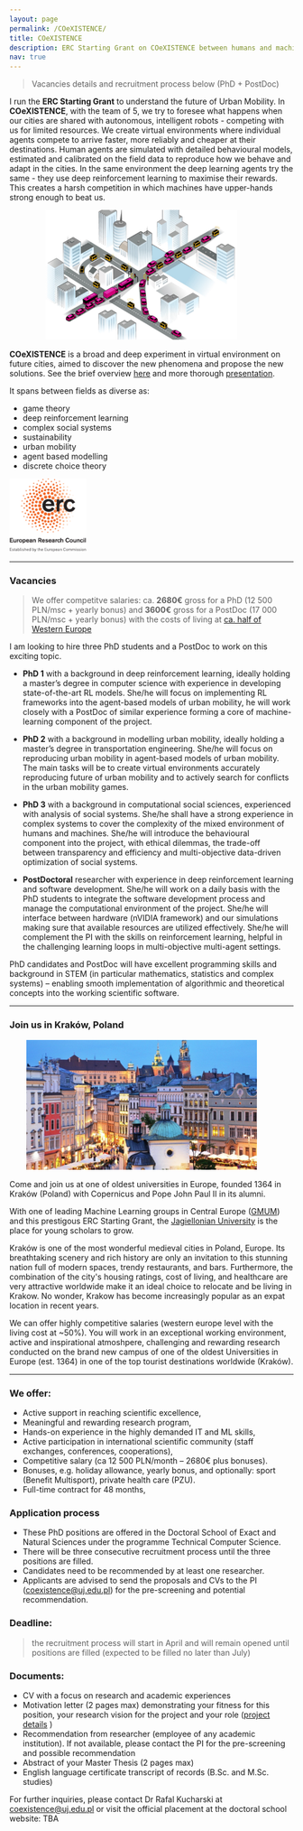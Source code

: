 ```yaml
---
layout: page
permalink: /COeXISTENCE/
title: COeXISTENCE
description: ERC Starting Grant on COeXISTENCE between humans and machines in urban mobility
nav: true
---
```

> Vacancies details and recruitment process below (PhD + PostDoc)

I run the **ERC Starting Grant** to understand the future of Urban Mobility. In **COeXISTENCE**, with the team of 5, we try to foresee what happens when our cities are shared with autonomous, intelligent robots - competing with us for limited resources. We create virtual environments where individual agents compete to arrive faster, more reliably and cheaper at their destinations.  Human agents are simulated with detailed behavioural models, estimated and calibrated on the field data to reproduce how we behave and adapt in the cities. In the same environment the deep learning agents try the same - they  use deep reinforcement learning to maximise their rewards. This creates a harsh competition in which machines have upper-hands strong enough to beat us. 

<p align="center">
<img src="/./assets/img/Highlight_fig.jpg" alt="drawing" height="230"/>&nbsp;&nbsp;&nbsp;&nbsp;&nbsp;&nbsp;&nbsp;&nbsp;&nbsp;
  </p>

**COeXISTENCE** is a broad and deep experiment in virtual environment on future cities, aimed to discover the new phenomena and propose the new solutions. See the brief overview [here](https://github.com/RafalKucharskiPK/rafalkucharskipk.github.io/blob/master/assets/pdf/flyer.pdf) and more thorough [presentation](https://github.com/RafalKucharskiPK/rafalkucharskipk.github.io/blob/master/assets/pdf/MIMUW_Kucharski_COeXISTENCE_ERC.pdf).

It spans between fields as diverse as:

* game theory
* deep reinforcement learning
* complex social systems
* sustainability
* urban mobility
* agent based modelling
* discrete choice theory

<img src="/./assets/img/LOGO-ERC.jpg" alt="drawing" height="130"/>

----

### Vacancies

> We offer competitve salaries: ca. **2680€** gross for a PhD (12 500 PLN/msc + yearly bonus) and **3600€** gross for a PostDoc (17 000 PLN/msc + yearly bonus) with the costs of living at [ca. half of Western Europe](https://www.numbeo.com/cost-of-living/compare_cities.jsp?country1=Netherlands&country2=Poland&city1=Amsterdam&city2=Krakow+%28Cracow%29) 

I am looking to hire three PhD students and a PostDoc to work on this exciting topic. 


*  **PhD 1** with a background in deep reinforcement learning, ideally holding a master’s degree in computer science with experience in developing state-of-the-art RL models. She/he will focus on implementing RL frameworks into the agent-based models of urban mobility, he will work closely with a PostDoc of similar experience forming a core of machine-learning component of the project. 

* **PhD 2** with a background in modelling urban mobility, ideally holding a master’s degree in transportation engineering. She/he will focus on reproducing urban mobility in agent-based models of urban mobility. The main tasks will be to create virtual environments accurately reproducing future of urban mobility and to actively search for conflicts in the urban mobility games.

* **PhD 3** with a background in computational social sciences, experienced with analysis of social systems. She/he shall have a strong experience in complex systems to cover the complexity of the mixed environment of humans and machines. She/he will introduce the behavioural component into the project, with ethical dilemmas, the trade-off between transparency and efficiency and multi-objective data-driven optimization of social systems. 


* **PostDoctoral** researcher with experience in deep reinforcement learning and software development. She/he will work on a daily basis with the PhD students to integrate the software development process and manage the computational environment of the project. She/he will interface between hardware (nVIDIA framework) and our simulations making sure that available resources are utilized effectively. She/he will complement the PI with the skills on reinforcement learning, helpful in the challenging learning loops in multi-objective multi-agent settings.

PhD candidates and PostDoc will have excellent programming skills and background in STEM (in particular mathematics, statistics and complex systems) – enabling smooth implementation of algorithmic and theoretical concepts into the working scientific software.

-----

### Join us in Kraków, Poland

<p align="center">
<img src="/./assets/img/krk.jpeg" alt="drawing" height="230"/>&nbsp;&nbsp;&nbsp;&nbsp;&nbsp;&nbsp;&nbsp;&nbsp;&nbsp;
  </p>

Come and join us at one of oldest universities in Europe, founded 1364 in Kraków (Poland) with Copernicus and Pope John Paul II in its alumni. 

With one of leading Machine Learning groups in Central Europe ([GMUM](www.gmum.net)) and this prestigous ERC Starting Grant, the [Jagiellonian University](https://welcome.uj.edu.pl/en_GB/) is the place for young scholars to grow.

Kraków is one of the most wonderful medieval cities in Poland, Europe. Its breathtaking scenery and rich history are only an invitation to this stunning nation full of modern spaces, trendy restaurants, and bars. Furthermore, the combination of the city's housing ratings, cost of living, and healthcare are very attractive worldwide make it an ideal choice to relocate and be living in Krakow. No wonder, Krakow has become increasingly popular as an expat location in recent years. 


We can offer highly competitive salaries (western europe level with the living cost at ~50%).
You will work in an exceptional working environment, active and inspirational atmoshpere, challenging and rewarding research conducted on the brand new campus of one of the oldest Universities in Europe (est. 1364) in one of the top tourist destinations worldwide (Kraków).


---

### We offer:


*	Active support in reaching scientific excellence, 
*	Meaningful and rewarding research program, 
*	Hands-on experience in the highly demanded IT and ML skills,
*	Active participation in international scientific community (staff exchanges, conferences, cooperations),
*	Competitive salary (ca 12 500 PLN/month – 2680€ plus bonuses).
*	Bonuses, e.g. holiday allowance, yearly bonus, and optionally: sport (Benefit Multisport), private health care (PZU).
*	Full-time contract for 48 months,



### Application process

* These PhD positions are offered in the Doctoral School of Exact and Natural Sciences under the programme Technical Computer Science. 
* There will be three consecutive recruitment process until the three positions are filled.
* Candidates need to be recommended by at least one researcher. 
* Applicants are advised to send the proposals and CVs to the PI (coexistence@uj.edu.pl) for the pre-screening and potential recommendation.

### Deadline:

> the recruitment process will start in April and will remain opened until positions are filled (expected to be filled no later than July)


### Documents:

* CV with a focus on research and academic experiences
* Motivation letter (2 pages max) demonstrating your fitness for this position, your research vision for the project and your role ([project details]( https://rafalkucharskipk.github.io/COeXISTENCE/) )
* Recommendation from researcher (employee of any academic institution). If not available, please contact the PI for the pre-screening and possible recommendation
* Abstract of your Master Thesis (2 pages max)
* English language certificate transcript of records (B.Sc. and M.Sc. studies)

For further inquiries, please contact Dr Rafal Kucharski at coexistence@uj.edu.pl or visit the official placement at the doctoral school website: TBA

